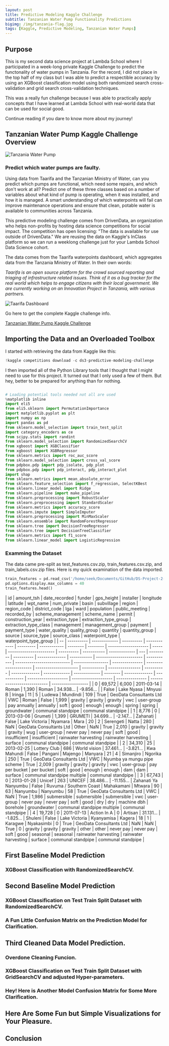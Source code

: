 ```yaml
---
layout: post
title: Predictive Modeling Kaggle Challenge
subtitle: Tanzanian Water Pump Functionality Predictions
bigimg: /img/tanzania-flag.jpg
tags: [Kaggle, Predictive Modeling, Tanzanian Water Pumps]
---
```


## Purpose
This is my second data science project at Lambda School where I participated in a week-long private Kaggle Challenge to predict the functonality of water pumps in Tanzania. For the record, I did not place in the top half of my class but I was able to predict a respectible accuracy by using an XGBoost classification model using both randomized search cross-validation and grid search cross-validation techniques.

This was a really fun challenge because I was able to practically apply concepts that I have learned at Lambda School with real-world data that can be used for social good.

Continue reading if you dare to know more about my journey!

## Tanzanian Water Pump Kaggle Challenge Overview
![Tanzania Water Pump](/img/tanzania-water-pump.jpeg)

### Predict which water pumps are faulty.
Using data from Taarifa and the Tanzanian Ministry of Water, can you predict which pumps are functional, which need some repairs, and which don't work at all? Predict one of these three classes based on a number of variables about what kind of pump is operating, when it was installed, and how it is managed. A smart understanding of which waterpoints will fail can improve maintenance operations and ensure that clean, potable water is available to communities across Tanzania.

This predictive modeling challenge comes from DrivenData, an organization who helps non-profits by hosting data science competitions for social impact. The competition has open licensing: "The data is available for use outside of DrivenData." We are reusing the data on Kaggle's InClass platform so we can run a weeklong challenge just for your Lambda School Data Science cohort.

The data comes from the Taarifa waterpoints dashboard, which aggregates data from the Tanzania Ministry of Water. In their own words:

_Taarifa is an open source platform for the crowd sourced reporting and triaging of infrastructure related issues. Think of it as a bug tracker for the real world which helps to engage citizens with their local government. We are currently working on an Innovation Project in Tanzania, with various partners._

![Taarifa Dashboard](/img/taarifadashboard.png)

Go here to get the complete Kaggle challenge info.

[Tanzanian Water Pump Kaggle Challenge](https://www.kaggle.com/c/ds3-predictive-modeling-challenge/overview)

## Importing the Data and an Overloaded Toolbox

I started with retrieving the data from Kaggle like this:
```python
!kaggle competitions download -c ds3-predictive-modeling-challenge
```
I then imported all of the Python Library tools that I thought that I might need to use for this project. It turned out that I only used a few of them. But hey, better to be prepared for anything than for nothing.

```python

# Loading potential tools needed not all are used
%matplotlib inline
import eli5
from eli5.sklearn import PermutationImportance
import matplotlib.pyplot as plt
import numpy as np
import pandas as pd
from sklearn.model_selection import train_test_split
import category_encoders as ce
from scipy.stats import randint
from sklearn.model_selection import RandomizedSearchCV
from xgboost import XGBClassifier
from xgboost import XGBRegressor
from sklearn.metrics import roc_auc_score
from sklearn.model_selection import cross_val_score
from pdpbox.pdp import pdp_isolate, pdp_plot
from pdpbox.pdp import pdp_interact, pdp_interact_plot
import shap
from sklearn.metrics import mean_absolute_error
from sklearn.feature_selection import f_regression, SelectKBest
from sklearn.linear_model import Ridge
from sklearn.pipeline import make_pipeline
from sklearn.preprocessing import RobustScaler
from sklearn.preprocessing import StandardScaler
from sklearn.metrics import accuracy_score
from sklearn.impute import SimpleImputer
from sklearn.preprocessing import MinMaxScaler
from sklearn.ensemble import RandomForestRegressor
from sklearn.tree import DecisionTreeRegressor
from sklearn.tree import DecisionTreeClassifier
from sklearn.metrics import f1_score
from sklearn.linear_model import LogisticRegression
```
### Examming the Dataset

The data came pre-split as test_features.csv.zip, train_features.csv.zip, and train_labels.csv.zip files.
Here is my quick examination of the data imported.

```python
train_features = pd.read_csv('/home/seek/Documents/GitHub/DS-Project-2---Predictive-Modeling-Challenge/train_features.csv.zip')
pd.options.display.max_columns = 40
train_features.head()
```

| id | amount_tsh | date_recorded |     funder | gps_height   | installer | longitude    | latitude | wpt_name | num_private          | basin | subvillage              | region     | region_code | district_code | lga | ward      | population | public_meeting | recorded_by | scheme_management       | scheme_name | permit                      | construction_year | extraction_type | extraction_type_group | extraction_type_class | management  | management_group | payment    | payment_type   | water_quality | quality_group | quantity | quantity_group | source       | source_type          | source_class         | waterpoint_type | waterpoint_type_group       | 
| -- | ---------- | ------------- | ---------- | ------------ | --------- | ------------ | -------- | -------- | -------------------- | ----- | ----------------------- | ---------- | ----------- | ------------- | --- | --------- | ---------- | -------------- | ----------- | ----------------------- | ----------- | --------------------------- | ----------------- | --------------- | --------------------- | --------------------- | ----------- | ---------------- | ---------- | -------------- | ------------- | ------------- | -------- | -------------- | ------------ | -------------------- | -------------------- | --------------- | --------------------------- | ------------------ |
|  0 |     69,572 |         6,000 | 2011-03-14 | Roman        |     1,390 | Roman        |  34.938… |  -9.856… |                      | False | Lake Nyasa              | Mnyusi B   | Iringa      |            11 |   5 | Ludewa    | Mundindi   |            109 | True        | GeoData Consultants Ltd | VWC         | Roman                       |             False |           1,999 | gravity               | gravity               | gravity     | vwc              | user-group | pay annually   | annually      | soft          | good     | enough         | enough       | spring               | spring               | groundwater     | communal standpipe          | communal standpipe |
|  1 |      8,776 |             0 | 2013-03-06 | Grumeti      |     1,399 | GRUMETI      |  34.699… |  -2.147… | Zahanati             | False | Lake Victoria           | Nyamara    | Mara        |            20 |   2 | Serengeti | Natta      |            280 | NaN         | GeoData Consultants Ltd | Other       | NaN                         |              True |           2,010 | gravity               | gravity               | gravity     | wug              | user-group | never pay      | never pay     | soft          | good     | insufficient   | insufficient | rainwater harvesting | rainwater harvesting | surface         | communal standpipe          | communal standpipe |
|  2 |     34,310 |            25 | 2013-02-25 | Lottery Club |       686 | World vision |  37.461… |  -3.821… | Kwa Mahundi          | False | Pangani                 | Majengo    | Manyara     |            21 |   4 | Simanjiro | Ngorika    |            250 | True        | GeoData Consultants Ltd | VWC         | Nyumba ya mungu pipe scheme |              True |           2,009 | gravity               | gravity               | gravity     | vwc              | user-group | pay per bucket | per bucket    | soft          | good     | enough         | enough       | dam                  | dam                  | surface         | communal standpipe multiple | communal standpipe |
|  3 |     67,743 |             0 | 2013-01-28 | Unicef       |       263 | UNICEF       |  38.486… | -11.155… | Zahanati Ya Nanyumbu | False | Ruvuma / Southern Coast | Mahakamani | Mtwara      |            90 |  63 | Nanyumbu  | Nanyumbu   |             58 | True        | GeoData Consultants Ltd | VWC         | NaN                         |              True |           1,986 | submersible           | submersible           | submersible | vwc              | user-group | never pay      | never pay     | soft          | good     | dry            | dry          | machine dbh          | borehole             | groundwater     | communal standpipe multiple | communal standpipe |
|  4 |     19,728 |             0 | 2011-07-13 | Action In A  |         0 | Artisan      |  31.131… |  -1.825… | Shuleni              | False | Lake Victoria           | Kyanyamisa | Kagera      |            18 |   1 | Karagwe   | Nyakasimbi |              0 | True        | GeoData Consultants Ltd | NaN         | NaN                         |              True |               0 | gravity               | gravity               | gravity     | other            | other      | never pay      | never pay     | soft          | good     | seasonal       | seasonal     | rainwater harvesting | rainwater harvesting | surface         | communal standpipe          | communal standpipe |



      
## First Baseline Model Prediction



### XGBoost Classification with RandomizedSearchCV.

## Second Baseline Model Prediction

### XGBoost Classification on Test Train Split Dataset with RandomizedSearchCV.

### A Fun Little Confusion Matrix on the Prediction Model for Clarification.

## Third Cleaned Data Model Prediction.

### Overdone Cleaning Funcion.

### XGBoost Classification on Test Train Split Dataset with GridSearchCV and adjusted Hyper-parameters.

### Hey! Here is Another Model Confusion Matrix for Some More Clarification.

## Here Are Some Fun but Simple Visualizations for Your Pleasure.

## Conclusion
